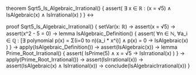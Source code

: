 theorem Sqrt5_Is_Algebraic_Irrational() {
  assert(
    ∃ x ∈ ℝ : (x = √5) ∧ IsAlgebraic(x) ∧ IsIrrational(x)
  )
} ↔

proof Sqrt5_Is_Algebraic_Irrational() {
  setVar(x: ℝ) →
  assert(x = √5) →
  assert(x^2 - 5 = 0) →
  lemma IsAlgebraic_Definition() {
    assert(
      ∀n ∈ ℕ, ∀a_i ∈ ℚ : [∃ polynomial p(x) = Σ(i=0 to n)(a_i * x^i)] 
      ∧ p(x) = 0 → IsAlgebraic(x)
    )
  } →
  apply(IsAlgebraic_Definition()) →
  assert(IsAlgebraic(x)) →
  lemma Prime_Root_Irrational() {
    assert(
      IsPrime(5) ∧ x = √5 → IsIrrational(x)
    )
  } →
  apply(Prime_Root_Irrational()) →
  assert(IsIrrational(x)) →
  assert(IsAlgebraic(x) ∧ IsIrrational(x)) →
  conclude(IsAlgebraicIrrational(x))
}